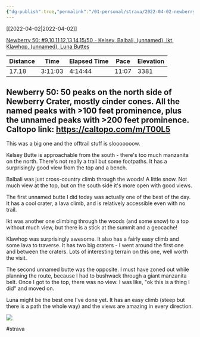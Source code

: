 ```yaml
---
{"dg-publish":true,"permalink":"/01-personal/strava/2022-04-02-newberry-50-9-10-11-12-13-14-15-50-kelsey-balbali-unnamed-ikt-klawhop-unnamed-luna-buttes/"}
---
```



[[2022-04-02\|2022-04-02]]

[Newberry 50: #9,10,11,12,13,14,15/50 - Kelsey, Balbali, (unnamed), Ikt, Klawhop, (unnamed), Luna Buttes](https://www.strava.com/activities/6922866303)

| Distance | Time    | Elapsed Time | Pace  | Elevation |
| -------- | ------- | ------------ | ----- | --------- |
| 17.18    | 3:11:03 | 4:14:44      | 11:07 | 3381      |


Newberry 50: 50 peaks on the north side of Newberry Crater, mostly cinder cones. All the named peaks with >100 feet prominence, plus the unnamed peaks with >200 feet prominence. Caltopo link: https://caltopo.com/m/T00L5
--
This was a big one and the offtrail stuff is slooooooow.

Kelsey Butte is approachable from the south - there's too much manzanita on the north. There's not really a trail but some footpaths. It has a surprisingly good view from the top and a bench.

Balbali was just cross-country climb through the woods! A little snow. Not much view at the top, but on the south side it's more open with good views.

The first unnamed butte I did today was actually one of the best of the day. It has a cool crater, a lava climb, and is relatively accessible even with no trail.

Ikt was another one climbing through the woods (and some snow) to a top without much view, but there is a stick at the summit and a geocache!

Klawhop was surprisingly awesome. It also has a fairly easy climb and some lava to traverse. It has two big craters - I went around the first one and between the craters. Lots of interesting terrain on this one, well worth the visit.

The second unnamed butte was the opposite. I must have zoned out while planning the route, because I had to bushwack through a giant manzanita belt. Once I got to the top, there was no view. I was like, "ok this is a thing I did" and moved on.

Luna might be the best one I've done yet. It has an easy climb (steep but there is a path the whole way) and the views are amazing in every direction.
    
![](https://dgtzuqphqg23d.cloudfront.net/eBiI2ketDdwouOjJbAvrzz-Y907KR8hRTC6kcei88wA-768x576.jpg)

    

#strava
